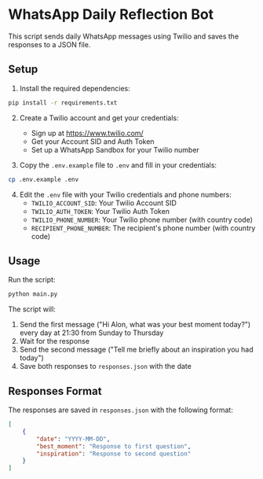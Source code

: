 # WhatsApp Daily Reflection Bot

This script sends daily WhatsApp messages using Twilio and saves the responses to a JSON file.

## Setup

1. Install the required dependencies:
```bash
pip install -r requirements.txt
```

2. Create a Twilio account and get your credentials:
   - Sign up at https://www.twilio.com/
   - Get your Account SID and Auth Token
   - Set up a WhatsApp Sandbox for your Twilio number

3. Copy the `.env.example` file to `.env` and fill in your credentials:
```bash
cp .env.example .env
```

4. Edit the `.env` file with your Twilio credentials and phone numbers:
   - `TWILIO_ACCOUNT_SID`: Your Twilio Account SID
   - `TWILIO_AUTH_TOKEN`: Your Twilio Auth Token
   - `TWILIO_PHONE_NUMBER`: Your Twilio phone number (with country code)
   - `RECIPIENT_PHONE_NUMBER`: The recipient's phone number (with country code)

## Usage

Run the script:
```bash
python main.py
```

The script will:
1. Send the first message ("Hi Alon, what was your best moment today?") every day at 21:30 from Sunday to Thursday
2. Wait for the response
3. Send the second message ("Tell me briefly about an inspiration you had today")
4. Save both responses to `responses.json` with the date

## Responses Format

The responses are saved in `responses.json` with the following format:
```json
[
    {
        "date": "YYYY-MM-DD",
        "best_moment": "Response to first question",
        "inspiration": "Response to second question"
    }
]
``` 